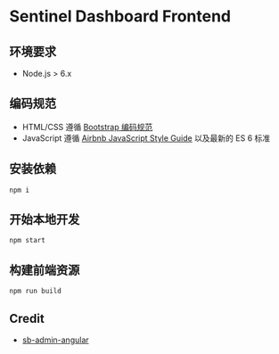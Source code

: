 # Sentinel Dashboard Frontend

## 环境要求

- Node.js > 6.x

## 编码规范

- HTML/CSS 遵循 [Bootstrap 编码规范](https://codeguide.bootcss.com/)
- JavaScript 遵循 [Airbnb JavaScript Style Guide](https://github.com/airbnb/javascript/tree/es5-deprecated/es5) 以及最新的 ES 6 标准

## 安装依赖

```
npm i
```

## 开始本地开发

```
npm start
```

## 构建前端资源

```
npm run build
```

## Credit

- [sb-admin-angular](https://github.com/start-angular/sb-admin-angular)
